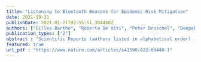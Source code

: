 ```yaml
---
title: "Listening to Bluetooth Beacons for Epidemic Risk Mitigation"
date: 2021-10-31
publishDate: 2021-01-21T02:55:51.384460Z
authors: ["Gilles Barthe", "Roberta De Viti", "Peter Druschel", "Deepak Garg", "Manuel Gomez-Rodriguez", "Pierfrancesco Ingo", "Heiner Kremer", "Matthew Lentz", "Lars Lorch", "Aastha Mehta", "Bernhard Schölkopf"]
publication_types: ["2"]
abstract : "Scientific Reports (authors listed in alphabetical order) -- During the ongoing COVID-19 pandemic, there have been burgeoning efforts to develop and deploy smartphone apps to expedite contact tracing and risk notification. Unfortunately, the success of these apps has been limited, partly owing to poor interoperability with manual contact tracing, low adoption rates, and a societally sensitive trade-off between utility and privacy. In this work, we introduce a new privacy-preserving and inclusive system for epidemic risk assessment and notification that aims to address the above limitations. Rather than capturing pairwise encounters between smartphones as done by existing apps, our system captures encounters between inexpensive, zero-maintenance, small devices carried by users, and beacons placed in strategic locations where infection clusters are most likely to originate. Epidemiological simulations using an agent-based model demonstrate several beneficial properties of our system. By achieving bidirectional interoperability with manual contact tracing, our system can help control disease spread already at low adoption. By utilizing the location and environmental information provided by the beacons, our system can provide significantly higher sensitivity and specificity than existing app-based systems. In addition, our simulations also suggest that it is sufficient to deploy beacons in a small fraction of strategic locations for our system to achieve high utility."
featured: true
url_pdf : "https://www.nature.com/articles/s41598-022-09440-1"
---
```


